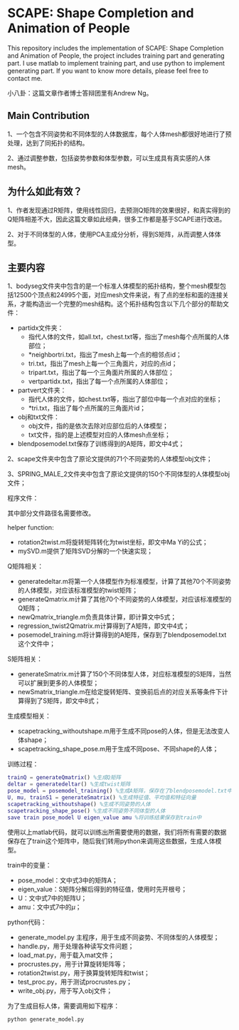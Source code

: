 # SCAPE: Shape Completion and Animation of People
This repository includes the implementation of SCAPE: Shape Completion and Animation of People, the project includes training part and generating part. I use matlab to implement training part, and use python to implement generating part. If you want to know more details, please feel free to contact me.

小八卦：这篇文章作者博士答辩团里有Andrew Ng。

## Main Contribution

1、一个包含不同姿势和不同体型的人体数据库，每个人体mesh都很好地进行了预处理，达到了同拓扑的结构。

2、通过调整参数，包括姿势参数和体型参数，可以生成具有真实感的人体mesh。

## 为什么如此有效？

1、作者发现通过R矩阵，使用线性回归，去预测Q矩阵的效果很好，和真实得到的Q矩阵相差不大，因此这篇文章如此经典，很多工作都是基于SCAPE进行改进。

2、对于不同体型的人体，使用PCA主成分分析，得到S矩阵，从而调整人体体型。

## 主要内容

1、bodyseg文件夹中包含的是一个标准人体模型的拓扑结构，整个mesh模型包括12500个顶点和24995个面，对应mesh文件来说，有了点的坐标和面的连接关系，才能构造出一个完整的mesh结构。这个拓扑结构包含以下几个部分的帮助文件：

* partidx文件夹：
  * 指代人体的文件，如all.txt，chest.txt等，指出了mesh每个点所属的人体部位；
  * *neighbortri.txt，指出了mesh上每一个点的相邻点id；
  * tri.txt，指出了mesh上每一个三角面片，对应的点id；
  * tripart.txt，指出了每一个三角面片所属的人体部位；
  * vertpartidx.txt，指出了每一个点所属的人体部位；
* partvert文件夹：
  * 指代人体的文件，如chest.txt等，指出了部位中每一个点对应的坐标；
  * *tri.txt，指出了每个点所属的三角面片id；
* obj和txt文件：
  * obj文件，指的是依次去除对应部位后的人体模型；
  * txt文件，指的是上述模型对应的人体mesh点坐标；
* blendposemodel.txt保存了训练得到的A矩阵，即文中4式；

2、scape文件夹中包含了原论文提供的71个不同姿势的人体模型obj文件；

3、SPRING_MALE_2文件夹中包含了原论文提供的150个不同体型的人体模型obj文件；

程序文件：

其中部分文件路径名需要修改。

helper function:

* rotation2twist.m将旋转矩阵转化为twist坐标，即文中Ma Yi的公式；
* mySVD.m提供了矩阵SVD分解的一个快速实现；

Q矩阵相关：

* generatedeltar.m将第一个人体模型作为标准模型，计算了其他70个不同姿势的人体模型，对应该标准模型的twist矩阵；
* generateQmatrix.m计算了其他70个不同姿势的人体模型，对应该标准模型的Q矩阵；
* newQmatrix_triangle.m负责具体计算，即计算文中5式；
* regression_twist2Qmatrix.m计算得到了A矩阵，即文中4式；
* posemodel_training.m将计算得到的A矩阵，保存到了blendposemodel.txt这个文件中；

S矩阵相关：

* generateSmatrix.m计算了150个不同体型人体，对应标准模型的S矩阵，当然可以扩展到更多的人体模型；
* newSmatrix_triangle.m在给定旋转矩阵、变换前后点的对应关系等条件下计算得到了S矩阵，即文中8式；

生成模型相关：

* scapetracking_withoutshape.m用于生成不同pose的人体，但是无法改变人体shape；
* scapetracking_shape_pose.m用于生成不同pose、不同shape的人体；

训练过程：

```matlab
trainQ = generateQmatrix() %生成Q矩阵
deltar = generatedeltar() %生成twist矩阵
pose_model = posemodel_training() %生成A矩阵，保存在了blendposemodel.txt中
U, mu, trainS1 = generateSmatrix() %生成特征值、平均值和特征向量
scapetracking_withoutshape() %生成不同姿势的人体
scapetracking_shape_pose() %生成不同姿势不同体型的人体
save train pose_model U eigen_value amu %将训练结果保存到train中
```

使用以上matlab代码，就可以训练出所需要使用的数据，我们将所有需要的数据保存在了train这个矩阵中，随后我们转用python来调用这些数据，生成人体模型。

train中的变量：

* pose_model：文中式3中的矩阵A；
* eigen_value：S矩阵分解后得到的特征值，使用时先开根号；
* U：文中式7中的矩阵U；
* amu：文中式7中的$\mu$；

python代码：

* generate_model.py 主程序，用于生成不同姿势、不同体型的人体模型；
* handle.py，用于处理各种读写文件问题；
* load_mat.py，用于载入mat文件；
* procrustes.py，用于计算旋转矩阵等；
* rotation2twist.py，用于换算旋转矩阵和twist；
* test_proc.py，用于测试procrustes.py；
* write_obj.py，用于写入obj文件；

为了生成目标人体，需要调用如下程序：

```shell
python generate_model.py
```

